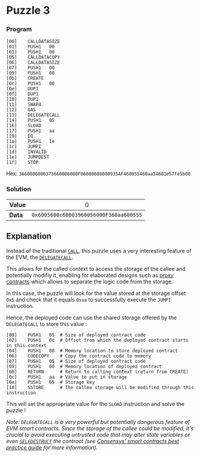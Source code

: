 # Puzzle 3

### Program

```
[00]	CALLDATASIZE	
[01]	PUSH1	00
[03]	PUSH1	00
[05]	CALLDATACOPY	
[06]	CALLDATASIZE	
[07]	PUSH1	00
[09]	PUSH1	00
[0b]	CREATE	
[0c]	PUSH1	00
[0e]	DUP1	
[0f]	DUP1	
[10]	DUP1	
[11]	SWAP4	
[12]	GAS	
[13]	DELEGATECALL	
[14]	PUSH1	05
[16]	SLOAD	
[17]	PUSH1	aa
[19]	EQ	
[1a]	PUSH1	1e
[1c]	JUMPI	
[1d]	INVALID	
[1e]	JUMPDEST	
[1f]	STOP
```
Hex: `3660006000373660006000F06000808080935AF460055460aa14601e57fe5b00`

### Solution

|Value|<div style="font-weight:normal">0
|-|-
|<div style="font-weight:bold">Data|<div style="font-weight:normal">`0x6005600c60003960056000F360aa600555`

## Explanation

Instead of the traditional [`CALL`](https://www.evm.codes/#f1), this puzzle uses a very interesting feature of the EVM, the [`DELEGATECALL`](https://www.evm.codes/#f4).

This allows for the called context to access the storage of the callee and potentially modifiy it, enabling for elaborated designs such as [proxy contracts]() which allows to separate the logic code from the storage.

In this case, the puzzle will look for the value stored at the storage offset `0x5` and check that it equals `0xaa` to successfully execute the `JUMPI` instruction.

Hence, the deployed code can use the shared storage offered by the `DELEGATECALL` to store this value :
```
[00]	PUSH1	05  # Size of deployed contract code
[02]	PUSH1	0c  # Offset from which the deployed contract starts in this context 
[04]	PUSH1	00	# Memory location to store deployed contract
[06]	CODECOPY    # Copy the contract code to memory
[07]	PUSH1	05  # Size of deployed contract code
[09]	PUSH1	00  # Memory location of deployed contract
[0b]	RETURN	    # Return to calling context (return from CREATE)
[0c]	PUSH1	aa  # Value to put in storage
[0e]	PUSH1	05  # Storage key
[10]	SSTORE      # The callee storage will be modified through this instruction
```

This will set the appropriate value for the `SLOAD` instruction and solve the puzzle !

*Note: `DELEGATECALL` is a very powerful but potentially dangerous feature of EVM smart contracts. Since the storage of the callee could be modified, it's crucial to avoid executing untrusted code that may alter state variables or even [`SELFDESTRUCT`](https://www.evm.codes/#ff) the contract (see [Consensys' smart contracts best practice guide](https://consensys.github.io/smart-contract-best-practices/development-recommendations/general/external-calls/#dont-delegatecall-to-untrusted-code) for more information).*